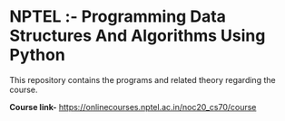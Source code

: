 # NPTEL :- Programming Data Structures And Algorithms Using Python

This repository contains the programs and related theory regarding the course.

**Course link-** https://onlinecourses.nptel.ac.in/noc20_cs70/course
